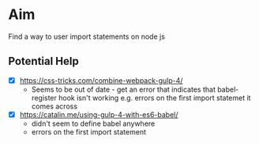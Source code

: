 # Aim
Find a way to user import statements on node js


## Potential Help
- [x] https://css-tricks.com/combine-webpack-gulp-4/
  - Seems to be out of date - get an error that indicates that babel-register hook isn't working
    e.g. errors on the first import statemet it comes across
-  [x] https://catalin.me/using-gulp-4-with-es6-babel/
  - didn't seem to define babel anywhere
  - errors on the first import statement